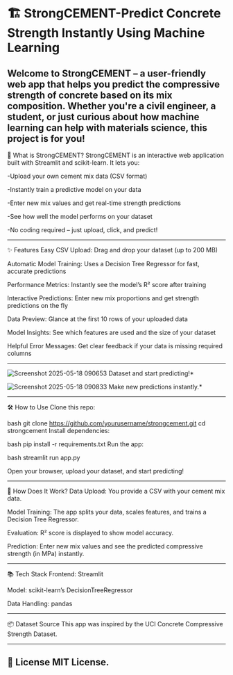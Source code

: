 # 🏗️ StrongCEMENT-Predict Concrete Strength Instantly Using Machine Learning

Welcome to StrongCEMENT – a user-friendly web app that helps you predict the compressive strength of concrete based on its mix composition. Whether you're a civil engineer, a student, or just curious about how machine learning can help with materials science, this project is for you!
---
🚀 What is StrongCEMENT?
StrongCEMENT is an interactive web application built with Streamlit and scikit-learn. It lets you:

-Upload your own cement mix data (CSV format)

-Instantly train a predictive model on your data

-Enter new mix values and get real-time strength predictions

-See how well the model performs on your dataset

-No coding required – just upload, click, and predict!
***

✨ Features
Easy CSV Upload: Drag and drop your dataset (up to 200 MB)

Automatic Model Training: Uses a Decision Tree Regressor for fast, accurate predictions

Performance Metrics: Instantly see the model’s R² score after training

Interactive Predictions: Enter new mix proportions and get strength predictions on the fly

Data Preview: Glance at the first 10 rows of your uploaded data

Model Insights: See which features are used and the size of your dataset

Helpful Error Messages: Get clear feedback if your data is missing required columns

***


![Screenshot 2025-05-18 090653](https://github.com/user-attachments/assets/60b5b618-941f-489d-9e4f-cdca73c39009)
 Dataset and start predicting!*
 

![Screenshot 2025-05-18 090833](https://github.com/user-attachments/assets/fb90a834-57b3-484f-a6de-bc8cf61de614)
 Make new predictions instantly.*
***
🛠️ How to Use
Clone this repo:

bash
git clone https://github.com/yourusername/strongcement.git
cd strongcement
Install dependencies:

bash
pip install -r requirements.txt
Run the app:

bash
streamlit run app.py

Open your browser, upload your dataset, and start predicting!
***
🔬 How Does It Work?
Data Upload: You provide a CSV with your cement mix data.

Model Training: The app splits your data, scales features, and trains a Decision Tree Regressor.

Evaluation: R² score is displayed to show model accuracy.

Prediction: Enter new mix values and see the predicted compressive strength (in MPa) instantly.

***
📚 Tech Stack
Frontend: Streamlit

Model: scikit-learn’s DecisionTreeRegressor

Data Handling: pandas
***

📦 Dataset Source
This app was inspired by the UCI Concrete Compressive Strength Dataset.
***

📄 License
MIT License.
---
